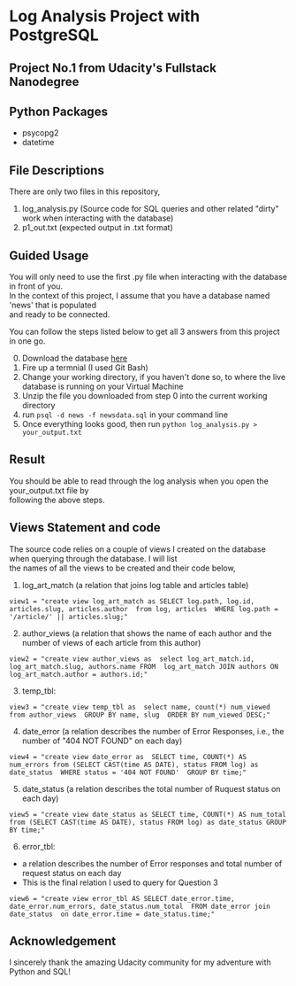 # Log Analysis Project with PostgreSQL
## Project No.1 from Udacity's Fullstack Nanodegree

## Python Packages
* psycopg2
* datetime

## File Descriptions
There are only two files in this repository,

1. log_analysis.py (Source code for SQL queries and other related "dirty" work when interacting with the database)
2. p1_out.txt (expected output in .txt format)

## Guided Usage
You will only need to use the first .py file when interacting with the database in front of you. <br/> 
In the context of this project, I assume that you have a database named 'news' that is populated <br/>
and ready to be connected. <br/>

You can follow the steps listed below to get all 3 answers from this project in one go.

0. Download the database [here](https://d17h27t6h515a5.cloudfront.net/topher/2016/August/57b5f748_newsdata/newsdata.zip)
1. Fire up a termnial (I used Git Bash)
2. Change your working directory, if you haven't done so, to where the live database is running on your Virtual Machine
3. Unzip the file you downloaded from step 0 into the current working directory
4. run `psql -d news -f newsdata.sql` in your command line
5. Once everything looks good, then run `python log_analysis.py > your_output.txt`

## Result

You should be able to read through the log analysis when you open the your_output.txt file by <br/>
following the above steps.

## Views Statement and code

The source code relies on a couple of views I created on the database when querying through the database. I will list <br/>
the names of all the views to be created and their code below,

1. log_art_match (a relation that joins log table and articles table)

 `view1 = "create view log_art_match as SELECT log.path, log.id, articles.slug, articles.author 
            from log, articles 
            WHERE log.path = '/article/' || articles.slug;"`

2. author_views (a relation that shows the name of each author and the number of views of each article from this author)

  `view2 = "create view author_views as 
            select log_art_match.id, log_art_match.slug, authors.name FROM 
            log_art_match JOIN authors ON log_art_match.author = authors.id;"`

3. temp_tbl:

  `view3 = "create view temp_tbl as 
            select name, count(*) num_viewed from author_views 
            GROUP BY name, slug 
            ORDER BY num_viewed DESC;"`

4. date_error (a relation describes the number of Error Responses, i.e., the number of "404 NOT FOUND" on each day)
  
  
  `view4 = "create view date_error as 
	    SELECT time, COUNT(*) AS num_errors from (SELECT CAST(time AS DATE), status FROM log) as date_status 
            WHERE status = '404 NOT FOUND' 
            GROUP BY time;"`
              
5. date_status (a relation describes the total number of Ruquest status on each day)

  `view5 = "create view date_status as
            SELECT time, COUNT(*) AS num_total from (SELECT CAST(time AS DATE), status FROM log) as date_status
            GROUP BY time;"`

6. error_tbl:
  * a relation describes the number of Error responses and total number of request status on each day
  * This is the final relation I used to query for Question 3
  
  
  `view6 = "create view error_tbl AS SELECT date_error.time, date_error.num_errors, date_status.num_total 
            FROM date_error join date_status 
            on date_error.time = date_status.time;"`
  
## Acknowledgement

I sincerely thank the amazing Udacity community for my adventure with Python and SQL!





